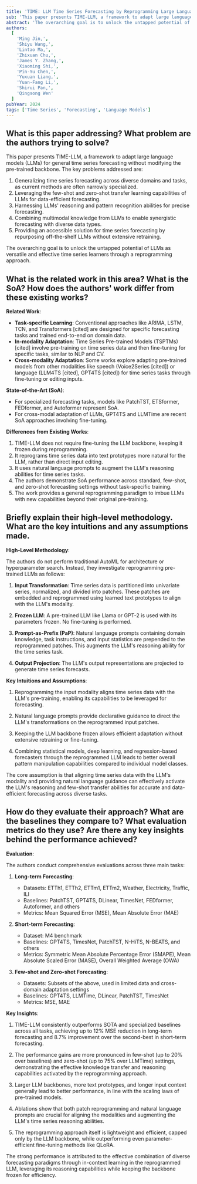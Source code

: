 ```yaml
---
title: 'TIME: LLM Time Series Forecasting by Reprogramming Large Language Models'
sub: 'This paper presents TIME-LLM, a framework to adapt large language models (LLMs) for general time series forecasting without modifying the pre-trained backbone.'
abstract: 'The overarching goal is to unlock the untapped potential of LLMs as versatile and effective time series learners through a reprogramming approach.'
authors:
  [
    'Ming Jin,',
    'Shiyu Wang,',
    'Lintao Ma,',
    'Zhixuan Chu,',
    'James Y. Zhang,',
    'Xiaoming Shi,',
    'Pin-Yu Chen,',
    'Yuxuan Liang,',
    'Yuan-Fang Li,',
    'Shirui Pan,',
    'Qingsong Wen'
  ]
pubYear: 2024
tags: ['Time Series', 'Forecasting', 'Language Models']
---
```


## What is this paper addressing? What problem are the authors trying to solve?

This paper presents TIME-LLM, a framework to adapt large language models (LLMs) for general time series forecasting without modifying the pre-trained backbone. The key problems addressed are:

1. Generalizing time series forecasting across diverse domains and tasks, as current methods are often narrowly specialized.
2. Leveraging the few-shot and zero-shot transfer learning capabilities of LLMs for data-efficient forecasting.
3. Harnessing LLMs' reasoning and pattern recognition abilities for precise forecasting.
4. Combining multimodal knowledge from LLMs to enable synergistic forecasting with diverse data types.
5. Providing an accessible solution for time series forecasting by repurposing off-the-shelf LLMs without extensive retraining.

The overarching goal is to unlock the untapped potential of LLMs as versatile and effective time series learners through a reprogramming approach.

## What is the related work in this area? What is the SoA? How does the authors' work differ from these existing works?

**Related Work**:

- **Task-specific Learning**: Conventional approaches like ARIMA, LSTM, TCN, and Transformers [cited] are designed for specific forecasting tasks and trained end-to-end on domain data.
- **In-modality Adaptation**: Time Series Pre-trained Models (TSPTMs) [cited] involve pre-training on time series data and then fine-tuning for specific tasks, similar to NLP and CV.
- **Cross-modality Adaptation**: Some works explore adapting pre-trained models from other modalities like speech (Voice2Series [cited]) or language (LLM4TS [cited], GPT4TS [cited]) for time series tasks through fine-tuning or editing inputs.

**State-of-the-Art (SoA)**:

- For specialized forecasting tasks, models like PatchTST, ETSformer, FEDformer, and Autoformer represent SoA.
- For cross-modal adaptation of LLMs, GPT4TS and LLMTime are recent SoA approaches involving fine-tuning.

**Differences from Existing Works**:

1. TIME-LLM does not require fine-tuning the LLM backbone, keeping it frozen during reprogramming.
2. It reprograms time series data into text prototypes more natural for the LLM, rather than direct input editing.
3. It uses natural language prompts to augment the LLM's reasoning abilities for time series tasks.
4. The authors demonstrate SoA performance across standard, few-shot, and zero-shot forecasting settings without task-specific training.
5. The work provides a general reprogramming paradigm to imbue LLMs with new capabilities beyond their original pre-training.

## Briefly explain their high-level methodology. What are the key intuitions and any assumptions made.

**High-Level Methodology**:

The authors do not perform traditional AutoML for architecture or hyperparameter search. Instead, they investigate reprogramming pre-trained LLMs as follows:

1. **Input Transformation**: Time series data is partitioned into univariate series, normalized, and divided into patches. These patches are embedded and reprogrammed using learned text prototypes to align with the LLM's modality.

2. **Frozen LLM**: A pre-trained LLM like Llama or GPT-2 is used with its parameters frozen. No fine-tuning is performed.

3. **Prompt-as-Prefix (PaP)**: Natural language prompts containing domain knowledge, task instructions, and input statistics are prepended to the reprogrammed patches. This augments the LLM's reasoning ability for the time series task.

4. **Output Projection**: The LLM's output representations are projected to generate time series forecasts.

**Key Intuitions and Assumptions**:

1. Reprogramming the input modality aligns time series data with the LLM's pre-training, enabling its capabilities to be leveraged for forecasting.

2. Natural language prompts provide declarative guidance to direct the LLM's transformations on the reprogrammed input patches.

3. Keeping the LLM backbone frozen allows efficient adaptation without extensive retraining or fine-tuning.

4. Combining statistical models, deep learning, and regression-based forecasters through the reprogrammed LLM leads to better overall pattern manipulation capabilities compared to individual model classes.

The core assumption is that aligning time series data with the LLM's modality and providing natural language guidance can effectively activate the LLM's reasoning and few-shot transfer abilities for accurate and data-efficient forecasting across diverse tasks.

## How do they evaluate their approach? What are the baselines they compare to? What evaluation metrics do they use? Are there any key insights behind the performance achieved?

**Evaluation**:

The authors conduct comprehensive evaluations across three main tasks:

1. **Long-term Forecasting**:

   - Datasets: ETTh1, ETTh2, ETTm1, ETTm2, Weather, Electricity, Traffic, ILI
   - Baselines: PatchTST, GPT4TS, DLinear, TimesNet, FEDformer, Autoformer, and others
   - Metrics: Mean Squared Error (MSE), Mean Absolute Error (MAE)

2. **Short-term Forecasting**:

   - Dataset: M4 benchmark
   - Baselines: GPT4TS, TimesNet, PatchTST, N-HiTS, N-BEATS, and others
   - Metrics: Symmetric Mean Absolute Percentage Error (SMAPE), Mean Absolute Scaled Error (MASE), Overall Weighted Average (OWA)

3. **Few-shot and Zero-shot Forecasting**:
   - Datasets: Subsets of the above, used in limited data and cross-domain adaptation settings
   - Baselines: GPT4TS, LLMTime, DLinear, PatchTST, TimesNet
   - Metrics: MSE, MAE

**Key Insights**:

1. TIME-LLM consistently outperforms SOTA and specialized baselines across all tasks, achieving up to 12% MSE reduction in long-term forecasting and 8.7% improvement over the second-best in short-term forecasting.

2. The performance gains are more pronounced in few-shot (up to 20% over baselines) and zero-shot (up to 75% over LLMTime) settings, demonstrating the effective knowledge transfer and reasoning capabilities activated by the reprogramming approach.

3. Larger LLM backbones, more text prototypes, and longer input context generally lead to better performance, in line with the scaling laws of pre-trained models.

4. Ablations show that both patch reprogramming and natural language prompts are crucial for aligning the modalities and augmenting the LLM's time series reasoning abilities.

5. The reprogramming approach itself is lightweight and efficient, capped only by the LLM backbone, while outperforming even parameter-efficient fine-tuning methods like QLoRA.

The strong performance is attributed to the effective combination of diverse forecasting paradigms through in-context learning in the reprogrammed LLM, leveraging its reasoning capabilities while keeping the backbone frozen for efficiency.
